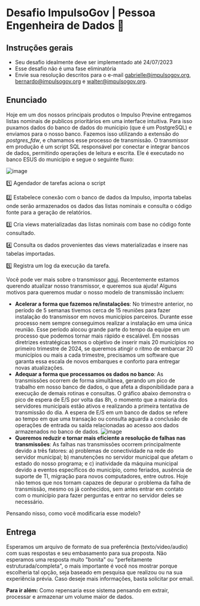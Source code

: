 # Desafio ImpulsoGov | Pessoa Engenheira de Dados :hammer:
## Instruções gerais
- Seu desafio idealmente deve ser implementado até 24/07/2023
- Esse desafio não é uma fase eliminatória 
- Envie sua resolução descritos para o e-mail gabrielle@impulsogov.org, bernardo@impulsogov.org e walter@impulsogov.org.

## Enunciado
Hoje em um dos nossos principais produtos o Impulso Previne entregamos listas nominais de publicos prioritários em uma interface intuitiva. Para isso puxamos dados do banco de dados do municipio (que é um PostgreSQL) e enviamos para o nosso banco. Fazemos isso utilizando a extensão do *postgres_fdw*, e chamamos esse processo de transmissão. O transmissor em produção é um script SQL responsável por conectar e integrar bancos de dados, permitindo operações de leitura e escrita. Ele é executado no banco ESUS do município e segue o seguinte fluxo:

![image](https://github.com/ImpulsoGov/desafios-processos-seletivos/blob/main/202307_EngenhariadeDados/Captura%20de%20tela%20de%202023-06-26%2014-32-34.png?raw=true)

1️⃣ Agendador de tarefas aciona o script

2️⃣ Estabelece conexão com o banco de dados da Impulso, importa tabelas onde serão armazenados os dados das listas nominais e consulta o código fonte para a geração de relatórios.

3️⃣ Cria views materializadas das listas nominais com base no código fonte consultado.

4️⃣ Consulta os dados provenientes das views materializadas e insere nas tabelas importadas.

5️⃣ Registra um log da execução da tarefa.


Você pode ver mais sobre o transmissor [aqui](https://www.canva.com/design/DAFoc8VtzV0/8n38KGe3KGHP7G4V0AzSlA/view?utm_content=DAFoc8VtzV0&utm_campaign=designshare&utm_medium=link&utm_source=publishsharelink). Recentemente estamos querendo atualizar nosso transmissor, e queremos sua ajuda! Alguns motivos para queremos mudar o nosso modelo de transmissão incluem:
- **Acelerar a forma que fazemos re/instalações**: No trimestre anterior, no período de 5 semanas tivemos cerca de 15 reuniões para fazer instalação do transmissor em novos municípios parceiros.  Durante esse processo nem sempre conseguimos realizar a instalação em uma única reunião. Esse período alocou grande parte do tempo da equipe em um processo que podemos tornar mais rápido e escalável. Em nossas diretrizes estratégicas temos o objetivo de inserir mais 20 municípios no primeiro trimestre de 2024, se queremos atingir o ritmo de embarcar 20 municípios ou mais a cada trimestre, precisamos um software que garanta essa escala de novos embarques e conforto para entregar novas atualizações.
- **Adequar a forma que processamos os dados no banco**: As transmissões ocorrem de forma simultânea, gerando um pico de trabalho em nosso banco de dados, o que afeta a disponibilidade para a execução de demais rotinas e consultas. O gráfico abaixo demonstra o pico de espera de E/S por volta das 8h, o momento que a maioria dos servidores municipais estão ativos e realizando a primeira tentativa de transmissão do dia. A espera de E/S em um banco de dados se refere ao tempo em que uma transação ou consulta aguarda a conclusão de operações de entrada ou saída relacionadas ao acesso aos dados armazenados no banco de dados.
![image](https://github.com/ImpulsoGov/desafios-processos-seletivos/blob/main/202307_EngenhariadeDados/Untitled.png?raw=true)
- **Queremos reduzir e tornar mais eficiente a resolução de falhas nas transmissões**: As falhas nas transmissões ocorrem principalmente devido a três fatores: a) problemas de conectividade na rede do servidor municipal; b) manutenções no servidor municipal que afetam o estado do nosso programa; e c) inatividade da máquina municipal devido a eventos específicos do município, como feriados, ausência de suporte de TI, migração para novos computadores, entre outros. Hoje não temos que nos tornam capazes de depurar o problema da falha de transmissão, mesmo os já conhecidos, sem antes entrar em contato com o município para fazer perguntas e entrar no servidor deles se necessário.

Pensando nisso, como você modificaria esse modelo?

## Entrega
Esperamos um arquivo de formato de sua preferência (texto/video/audio) com suas respostas e seu embasamento para sua proposta. Não esperamos uma resposta muito "bonita" ou "perfeitamente estruturada/completa", o mais importante é você nos mostrar porque escolheria tal opção, seja baseado em pesquisa que realizou ou na sua experiência prévia. Caso deseje mais informações, basta solicitar por email.

**Para ir além:** Como repensaria esse sistema pensando em extrair, processar e armazenar um volume maior de dados.
